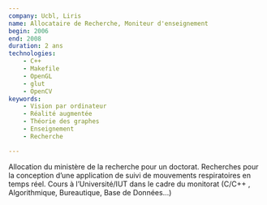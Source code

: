 ```yaml
---
company: Ucbl, Liris
name: Allocataire de Recherche, Moniteur d'enseignement
begin: 2006
end: 2008
duration: 2 ans
technologies:
    - C++
    - Makefile
    - OpenGL
    - glut
    - OpenCV
keywords:
    - Vision par ordinateur
    - Réalité augmentée
    - Théorie des graphes
    - Enseignement
    - Recherche

---
```


Allocation du ministère de la recherche pour un doctorat.
Recherches pour la conception d’une application de suivi
de mouvements respiratoires en temps réel.
Cours à l’Université/IUT dans le cadre du monitorat (C/C++ , Algorithmique, Bureautique,
Base de Données...)
